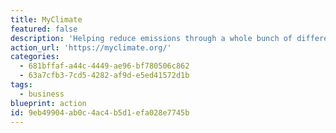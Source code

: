 ```yaml
---
title: MyClimate
featured: false
description: 'Helping reduce emissions through a whole bunch of different projects, from consulting companies on their footprint (and helping them to reduce), to education at schools, forest restoration, providing people in Rwanda with efficient cook stoves, and [a whole bunch more](https://www.myclimate.org/information/climate-protection-projects/). Fund them via donations, and use their flight/car/house/company footprint calculators.'
action_url: 'https://myclimate.org/'
categories:
  - 681bffaf-a44c-4449-ae96-bf780506c862
  - 63a7cfb3-7cd5-4282-af9d-e5ed41572d1b
tags:
  - business
blueprint: action
id: 9eb49904-ab0c-4ac4-b5d1-efa028e7745b
---
```

